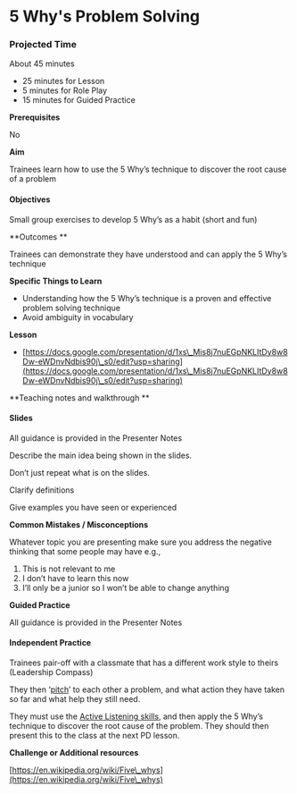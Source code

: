 # 5 Why's Problem Solving

### ‌**Projected Time**

About 45 minutes

* 25 minutes for Lesson
* 5 minutes for Role Play
* 15 minutes for Guided Practice

‌**Prerequisites**

‌No

‌**Aim**

Trainees learn how to use the 5 Why’s technique to discover the root cause of a problem

#### **Objectives**

Small group exercises to develop 5 Why’s as a habit (short and fun)

**Outcomes **

Trainees can demonstrate they have understood and can apply the 5 Why’s technique

‌**Specific Things to Learn**

* Understanding how the 5 Why’s technique is a proven and effective problem solving technique&#x20;
* Avoid ambiguity in vocabulary

‌**Lesson**

* [https://docs.google.com/presentation/d/1xs\_Mis8j7nuEGpNKLItDy8w8Dw-eWDnvNdbis90j\_s0/edit?usp=sharing](https://docs.google.com/presentation/d/1xs\_Mis8j7nuEGpNKLItDy8w8Dw-eWDnvNdbis90j\_s0/edit?usp=sharing)

‌**Teaching notes and walkthrough **

#### **Slides**

All guidance is provided in the Presenter Notes

Describe the main idea being shown in the slides.

Don’t just repeat what is on the slides.

Clarify definitions

Give examples you have seen or experienced

‌‌**Common Mistakes / Misconceptions**

Whatever topic you are presenting make sure you address the negative thinking that some people may have e.g.,

1. This is not relevant to me&#x20;
2. I don’t have to learn this now
3. I’ll only be a junior so I won’t be able to change anything&#x20;

‌**Guided Practice**

All guidance is provided in the Presenter Notes

#### **Independent Practice**

Trainees pair-off with a classmate that has a different work style to theirs (Leadership Compass)

They then ‘[pitch](https://docs.google.com/presentation/d/1AvHZEvbPqtUAN1qs4Xtl3gDEpM8y-my\_BYzuVdBC-Lo/edit?usp=sharing)’ to each other a problem, and what action they have taken so far and what help they still need.

They must use the [Active Listening skills](https://docs.google.com/presentation/d/1y8pv9U8QSsygDnDRKG0GM5zArGtGeq9KX6KOWqTXhZI/edit?usp=sharing), and then apply the 5 Why’s technique to discover the root cause of the problem. They should then present this to the class at the next PD lesson.

‌**Challenge or Additional resources**

[https://en.wikipedia.org/wiki/Five\_whys](https://en.wikipedia.org/wiki/Five\_whys)
